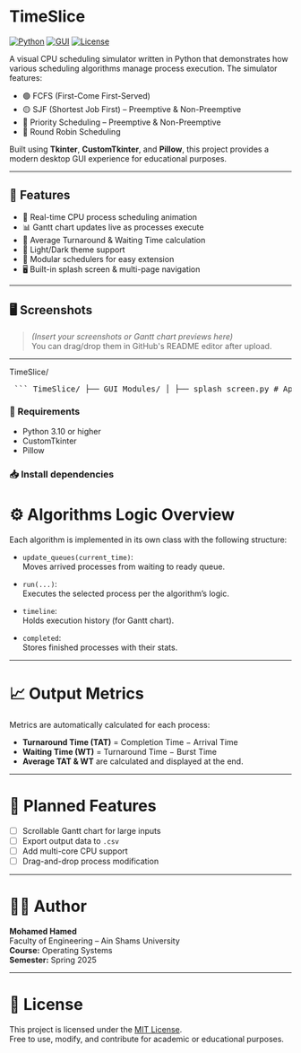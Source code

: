 # TimeSlice
[![Python](https://img.shields.io/badge/Python-3.10%2B-blue?style=flat&logo=python)](https://www.python.org/)
[![GUI](https://img.shields.io/badge/GUI-Tkinter-green?style=flat&logo=python)](https://wiki.python.org/moin/TkInter)
[![License](https://img.shields.io/badge/license-MIT-blue.svg)](#license)

A visual CPU scheduling simulator written in Python that demonstrates how various scheduling algorithms manage process execution. The simulator features:

- 🟢 FCFS (First-Come First-Served)
- 🟡 SJF (Shortest Job First) – Preemptive & Non-Preemptive
- 🔵 Priority Scheduling – Preemptive & Non-Preemptive
- 🔁 Round Robin Scheduling

Built using **Tkinter**, **CustomTkinter**, and **Pillow**, this project provides a modern desktop GUI experience for educational purposes.

---

## 🚀 Features

- 🔧 Real-time CPU process scheduling animation
- 📊 Gantt chart updates live as processes execute
- 🧮 Average Turnaround & Waiting Time calculation
- 🌙 Light/Dark theme support
- 🧩 Modular schedulers for easy extension
- 🖥️ Built-in splash screen & multi-page navigation

---

## 🖥️ Screenshots

> *(Insert your screenshots or Gantt chart previews here)*  
> You can drag/drop them in GitHub's README editor after upload.

---

TimeSlice/ 
<pre> ``` TimeSlice/ ├── GUI_Modules/ │ ├── splash_screen.py # App launcher and screen controller │ ├── home_screen.py # Welcome screen │ ├── scheduler_page.py # Algorithm selection and input form │ ├── live_scheduler_page.py # Simulation core logic and UI │ └── output.py # Final output: Gantt + stats │ ├── Schedulers/ │ ├── fcfs_scheduler.py │ ├── sjf_scheduler.py │ ├── priority_scheduler.py │ └── round_robin_scheduler.py │ ├── assets/ │ └── ChatGPT Logo.png # Optional splash image │ └── README.md # Project documentation ``` </pre>

### 🔧 Requirements

- Python 3.10 or higher  
- CustomTkinter  
- Pillow

### 📥 Install dependencies


# ⚙️ Algorithms Logic Overview

Each algorithm is implemented in its own class with the following structure:

- `update_queues(current_time)`:  
  Moves arrived processes from waiting to ready queue.

- `run(...)`:  
  Executes the selected process per the algorithm’s logic.

- `timeline`:  
  Holds execution history (for Gantt chart).

- `completed`:  
  Stores finished processes with their stats.

---

# 📈 Output Metrics

Metrics are automatically calculated for each process:
- **Turnaround Time (TAT)** = Completion Time − Arrival Time
- **Waiting Time (WT)** = Turnaround Time − Burst Time
- **Average TAT & WT** are calculated and displayed at the end.

---

# 🚧 Planned Features

- [ ] Scrollable Gantt chart for large inputs
- [ ] Export output data to `.csv`
- [ ] Add multi-core CPU support
- [ ] Drag-and-drop process modification

---

# 👨‍💻 Author

**Mohamed Hamed**  
Faculty of Engineering – Ain Shams University  
**Course:** Operating Systems  
**Semester:** Spring 2025

---

# 📄 License

This project is licensed under the [MIT License](LICENSE).  
Free to use, modify, and contribute for academic or educational purposes.
